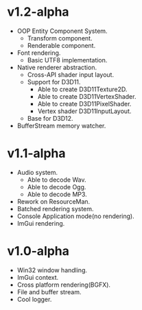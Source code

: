 # v1.2-alpha
- OOP Entity Component System.
    - Transform component.
    - Renderable component.
- Font rendering.
    - Basic UTF8 implementation.
- Native renderer abstraction.
    - Cross-API shader input layout.
    - Support for D3D11.
        - Able to create D3D11Texture2D.
        - Able to create D3D11VertexShader.
        - Able to create D3D11PixelShader.
        - Vertex shader D3D11InputLayout.
    - Base for D3D12.
- BufferStream memory watcher.

# v1.1-alpha
- Audio system.
    - Able to decode Wav.
    - Able to decode Ogg.
    - Able to decode MP3.
- Rework on ResourceMan.
- Batched rendering system.
- Console Application mode(no rendering).
- ImGui rendering.

# v1.0-alpha
- Win32 window handling.
- ImGui context.
- Cross platform rendering(BGFX).
- File and buffer stream.
- Cool logger.
